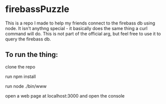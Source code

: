 # firebassPuzzle

This is a repo I made to help my friends connect to the firebass db using node. It isn't anythng special - it basically does the same thing a curl command will do. This is not part of the official arg, but feel free to use it to query the firebass db.

## To run the thing:

clone the repo

run npm install

run node ./bin/www

open a web page at localhost:3000 and open the console

